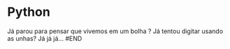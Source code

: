 # Python
Já parou para pensar que vivemos em um bolha ?
Já tentou digitar usando as unhas?
Já já já...
#END
